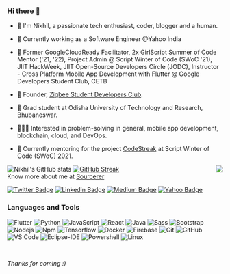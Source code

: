 ### Hi there 👋

- 👋 I'm Nikhil, a passionate tech enthusiast, coder, blogger and a human.

- 💼 Currently working as a Software Engineer @Yahoo India

- 🌱 Former GoogleCloudReady Facilitator, 2x GirlScript Summer of Code Mentor ('21, '22), Project Admin @ Script Winter of Code (SWoC '21), JIIT HackWeek, JIIT Open-Source Developers Circle (JODC), Instructor - Cross Platform Mobile App Development with Flutter @ Google Developers Student Club, CETB

- 🏢 Founder, [Zigbee Student Developers Club](https://www.zigbeeoutr.tech/).

- 🔭 Grad student at Odisha University of Technology and Research, Bhubaneswar.

- 👨🏽‍💻 Interested in problem-solving in general, mobile app development, blockchain, cloud, and DevOps.

- 🌱 Currently mentoring for the project [CodeStreak](https://github.com/nerdynikhil/codestreak) at Script Winter of Code (SWoC) 2021.


![Nikhil's GitHub stats](https://github-readme-stats.vercel.app/api?username=nerdynikhil&show_icons=true&theme=dark)
[![GitHub Streak](https://github-readme-streak-stats.herokuapp.com/?user=nerdynikhil&theme=dark)](https://github.com/DenverCoder1/github-readme-streak-stats)
<img align="right" src="http://estruyf-github.azurewebsites.net/api/VisitorHit?user=nerdynikhil&repo=Bgstatic&countColorcountColor&countColor=%237B1E7B"/>
<br>
Know more about me at [Sourcerer](https://sourcerer.io/nerdynikhil)

[![Twitter Badge](https://img.shields.io/badge/-@nerdynikhil-1ca0f1?style=flat-square&labelColor=1ca0f1&logo=twitter&logoColor=white&link=https://twitter.com/nerdynikhil)](https://twitter.com/nklmarch17) [![Linkedin Badge](https://img.shields.io/badge/-nerdynikhil-blue?style=flat-square&logo=Linkedin&logoColor=white&link=https://www.linkedin.com/in/nerdynikhil/)](https://www.linkedin.com/in/nerdynikhil/) [![Medium Badge](https://img.shields.io/badge/-@nerdynikhil-03a57a?style=flat-square&labelColor=000000&logo=Medium&link=https://medium.com/@nerdynikhil/)](https://medium.com/@nerdynikhil)
[![Yahoo Badge](https://img.shields.io/badge/-nerdynikhil@yahoo.com-c14438?style=flat-square&logo=Yahoo&logoColor=white&link=mailto:nerdynikhil@yahoo.com)](mailto:nerdynikhil@yahoo.com)


### Languages and Tools
![Flutter](http://img.shields.io/badge/-Flutter-3776AB?style=flat-square&logo=flutter&logoColor=ffffff)
![Python](http://img.shields.io/badge/-Python-3776AB?style=flat-square&logo=python&logoColor=ffffff)
![JavaScript](https://img.shields.io/badge/-JavaScript-%23F7DF1C?style=flat-square&logo=javascript&logoColor=000000&labelColor=%23F7DF1C&color=%23FFCE5A)
![React](https://img.shields.io/badge/-React-61DAFB?style=flat-square&logo=react&logoColor=ffffff)
![Java](http://img.shields.io/badge/-Java-5B4638?style=flat-square&logo=java&logoColor=ffffff)
![Sass](https://img.shields.io/badge/-SASS-%23CC6699?style=flat-square&logo=sass&logoColor=ffffff)
![Bootstrap](https://img.shields.io/badge/-Bootstrap-563D7C?style=flat-square&logo=Bootstrap)
![Nodejs](https://img.shields.io/badge/-NodeJS-339933?style=flat-square&logo=Node.js&logoColor=ffffff)
![Npm](https://img.shields.io/badge/-npm-CB3837?style=flat-square&logo=npm)
![Tensorflow](https://img.shields.io/badge/-Tensorflow-FFCA28?style=flat-square&logo=tensorflow&logoColor=ffffff)
![Docker](http://img.shields.io/badge/-Docker-007ACC?style=flat-square&logo=docker&logoColor=ffffff)
![Firebase](https://img.shields.io/badge/-Firebase-FFCA28?style=flat-square&logo=firebase&logoColor=ffffff)
![Git](https://img.shields.io/badge/-Git-%23F05032?style=flat-square&logo=git&logoColor=%23ffffff)
![GitHub](https://img.shields.io/badge/-GitHub-181717?style=flat-square&logo=github)
![VS Code](http://img.shields.io/badge/-VS%20Code-007ACC?style=flat-square&logo=visual-studio-code&logoColor=ffffff)
![Eclipse-IDE](http://img.shields.io/badge/-Eclipse-2C2255?style=flat-square&logo=eclipse&logoColor=ffffff)
![Powershell](http://img.shields.io/badge/-Powershell-5391FE?style=flat-square&logo=powershell&logoColor=ffffff)
![Linux](http://img.shields.io/badge/-Linux-0078D6?style=flat-square&logo=linux&logoColor=ffffff)

<br/>

*Thanks for coming :)*
